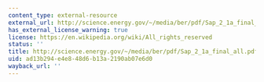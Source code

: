 ```yaml
---
content_type: external-resource
external_url: http://science.energy.gov/~/media/ber/pdf/Sap_2_1a_final_all.pdf
has_external_license_warning: true
license: https://en.wikipedia.org/wiki/All_rights_reserved
status: ''
title: http://science.energy.gov/~/media/ber/pdf/Sap_2_1a_final_all.pdf
uid: ad13b294-e4e8-48d6-b13a-2190ab07e6d0
wayback_url: ''
---
```

